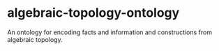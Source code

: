 # algebraic-topology-ontology
An ontology for encoding facts and information and constructions from algebraic topology.
